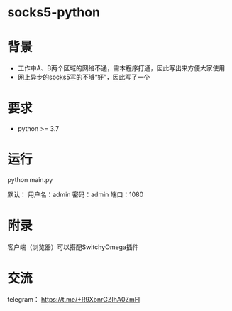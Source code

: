 # socks5-python
# 背景
- 工作中A、B两个区域的网络不通，需本程序打通，因此写出来方便大家使用
- 网上异步的socks5写的不够“好”，因此写了一个
# 要求
- python >= 3.7

# 运行
python main.py

默认：
用户名：admin
密码：admin
端口：1080

# 附录
客户端（浏览器）可以搭配SwitchyOmega插件


# 交流

telegram：
https://t.me/+R9XbnrGZIhA0ZmFl